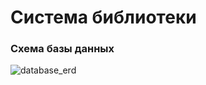 # Система библиотеки

### Схема базы данных
![database_erd](https://github.com/user-attachments/assets/32f9a980-5cac-444c-9235-f732e5d55c06)
